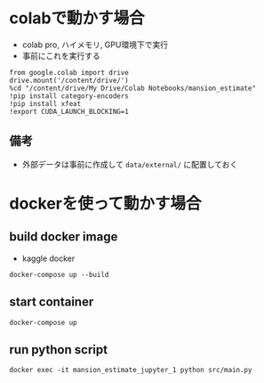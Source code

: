 # colabで動かす場合
* colab pro, ハイメモリ, GPU環境下で実行
* 事前にこれを実行する
```
from google.colab import drive
drive.mount('/content/drive/')
%cd "/content/drive/My Drive/Colab Notebooks/mansion_estimate"
!pip install category-encoders
!pip install xfeat
!export CUDA_LAUNCH_BLOCKING=1
```

## 備考
* 外部データは事前に作成して `data/external/` に配置しておく


# dockerを使って動かす場合
## build docker image
* kaggle docker
```
docker-compose up --build
```

## start container
```
docker-compose up
```

## run python script
```
docker exec -it mansion_estimate_jupyter_1 python src/main.py 
```

